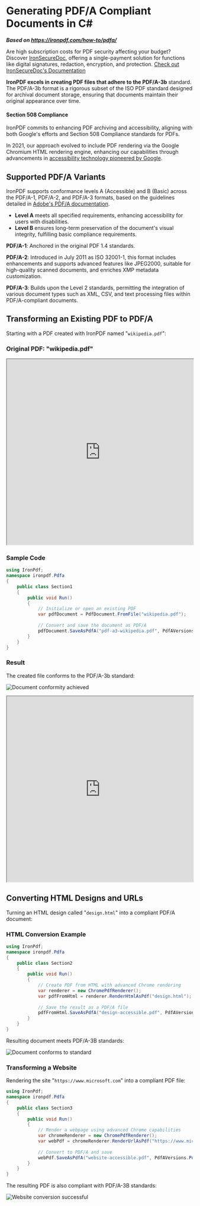 # Generating PDF/A Compliant Documents in C#

***Based on <https://ironpdf.com/how-to/pdfa/>***


<div class="alert alert-info iron-variant-1" role="alert">
	Are high subscription costs for PDF security affecting your budget? Discover <a href="https://ironsoftware.com/enterprise/securedoc/">IronSecureDoc</a>, offering a single-payment solution for functions like digital signatures, redaction, encryption, and protection. <a href="https://ironsoftware.com/enterprise/securedoc/docs/">Check out IronSecureDoc's Documentation</a>
</div>

**IronPDF excels in creating PDF files that adhere to the PDF/A-3b** standard. The PDF/A-3b format is a rigorous subset of the ISO PDF standard designed for archival document storage, ensuring that documents maintain their original appearance over time.

#### Section 508 Compliance

IronPDF commits to enhancing PDF archiving and accessibility, aligning with both Google's efforts and Section 508 Compliance standards for PDFs.

In 2021, our approach evolved to include PDF rendering via the Google Chromium HTML rendering engine, enhancing our capabilities through advancements in [accessibility technology pioneered by Google](https://blog.chromium.org/2020/07/using-chrome-to-generate-more.html).

## Supported PDF/A Variants

IronPDF supports conformance levels A (Accessible) and B (Basic) across the PDF/A-1, PDF/A-2, and PDF/A-3 formats, based on the guidelines detailed in [Adobe's PDF/A documentation](https://www.adobe.com/uk/acrobat/resources/document-files/pdf-types/pdf-a.html).

- **Level A** meets all specified requirements, enhancing accessibility for users with disabilities.
- **Level B** ensures long-term preservation of the document's visual integrity, fulfilling basic compliance requirements.

**PDF/A-1**: Anchored in the original PDF 1.4 standards.

**PDF/A-2**: Introduced in July 2011 as ISO 32001-1, this format includes enhancements and supports advanced features like JPEG2000, suitable for high-quality scanned documents, and enriches XMP metadata customization.

**PDF/A-3**: Builds upon the Level 2 standards, permitting the integration of various document types such as XML, CSV, and text processing files within PDF/A-compliant documents.

## Transforming an Existing PDF to PDF/A

Starting with a PDF created with IronPDF named "`wikipedia.pdf`":

### Original PDF: "wikipedia.pdf"

<iframe loading="lazy" src="https://ironpdf.com/static-assets/pdf/how-to/pdfa/wikipedia.pdf#view=fit" width="100%" height="500px"></iframe>

### Sample Code

```cs
using IronPdf;
namespace ironpdf.Pdfa
{
    public class Section1
    {
        public void Run()
        {
            // Initialize or open an existing PDF
            var pdfDocument = PdfDocument.FromFile("wikipedia.pdf");
            
            // Convert and save the document as PDF/A
            pdfDocument.SaveAsPdfA("pdf-a3-wikipedia.pdf", PdfAVersions.PdfA3b);
        }
    }
}
```

### Result

The created file conforms to the PDF/A-3b standard:

![Document conformity achieved](https://ironpdf.com/static-assets/pdf/how-to/pdfa/wikipedia-pdfa-passed.webp)

<iframe loading="lazy" src="https://ironpdf.com/static-assets/pdf/how-to/pdfa/pdf-a3-wikipedia.pdf#view=fit" width="100%" height="500px"></iframe>

## Converting HTML Designs and URLs

Turning an HTML design called "`design.html`" into a compliant PDF/A document:

### HTML Conversion Example

```cs
using IronPdf;
namespace ironpdf.Pdfa
{
    public class Section2
    {
        public void Run()
        {
            // Create PDF from HTML with advanced Chrome rendering
            var renderer = new ChromePdfRenderer();
            var pdfFromHtml = renderer.RenderHtmlAsPdf("design.html");
            
            // Save the result as a PDF/A file
            pdfFromHtml.SaveAsPdfA("design-accessible.pdf", PdfAVersions.PdfA3b);
        }
    }
}
```

Resulting document meets PDF/A-3B standards:

![Document conforms to standard](https://ironpdf.com/static-assets/pdf/how-to/pdfa/design-pdfa-passed.webp)

### Transforming a Website

Rendering the site "`https://www.microsoft.com`" into a compliant PDF file:

```cs
using IronPdf;
namespace ironpdf.Pdfa
{
    public class Section3
    {
        public void Run()
        {
            // Render a webpage using advanced Chrome capabilities
            var chromeRenderer = new ChromePdfRenderer();
            var webPdf = chromeRenderer.RenderUrlAsPdf("https://www.microsoft.com");
            
            // Convert to PDF/A and save
            webPdf.SaveAsPdfA("website-accessible.pdf", PdfAVersions.PdfA3b);
        }
    }
}
```

The resulting PDF is also compliant with PDF/A-3B standards:

![Website conversion successful](https://ironpdf.com/static-assets/pdf/how-to/pdfa/website-pdfa-passed.webp)
